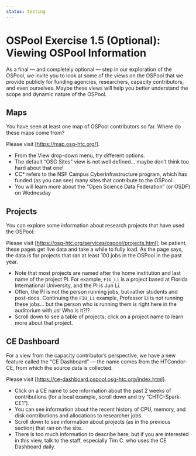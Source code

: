 ```yaml
---
status: testing
---
```


# OSPool Exercise 1.5 (Optional): Viewing OSPool Information

As a final — and completely optional — step in our exploration of the OSPool,
we invite you to look at some of the views on the OSPool that we provide publicly
for funding agencies, researchers, capacity contributors, and even ourselves.
Maybe these views will help you better understand the scope and dynamic nature of the OSPool.

## Maps

You have seen at least one map of OSPool contributors so far.
Where do these maps come from?

Please visit [https://map.osg-htc.org/].

*   From the View drop-down menu, try different options.
*   The default “OSG Sites” view is not well defined… maybe don’t think too hard about that one!
*   CC* refers to the NSF Campus Cyberinfrastructure program,
    which has funded (as you can see) many sites that contribute to the OSPool.
*   You will learn more about the “Open Science Data Federation” (or OSDF) on Wednesday

## Projects

You can explore some information about research projects that have used the OSPool:

Please visit [https://osg-htc.org/services/ospool/projects.html];
be patient, these pages get live data and take a while to fully load.
As the page says, the data is for projects that ran at least 100 jobs in the OSPool in the past year.

*   Note that most projects are named after the home institution and last name of the project PI.
    For example, `FIU_Li` is a project based at Florida International University, and t​​he PI is Jun Li.
*   Often, the PI is not the person running jobs, but rather students and post-docs.
    Continuing the `FIU_Li` example, Professor Li is not running these jobs…
    but the person who is running them is right here in the auditorium with us!
    Who is it?!?
*    Scroll down to see a table of projects; click on a project name to learn more about that project.

## CE Dashboard

For a view from the capacity contributor’s perspective,
we have a new feature called the “CE Dashboard” —
the name comes from the HTCondor-CE, from which the source data is collected.

Please visit [https://ce-dashboard.ospool.osg-htc.org/index.html].

*   Click on a CE name to see information about the past 2 weeks of contributions
    (for a local example, scroll down and try “CHTC-Spark-CE1”).
*   You can see information about the recent history
    of CPU, memory, and disk contributions and allocations to researcher jobs.
*   Scroll down to see information about projects (as in the previous section) that ran on the site.
*   There is too much information to describe here, but if you are interested in this view,
    talk to the staff, especially Tim C. who uses the CE Dashboard daily.
